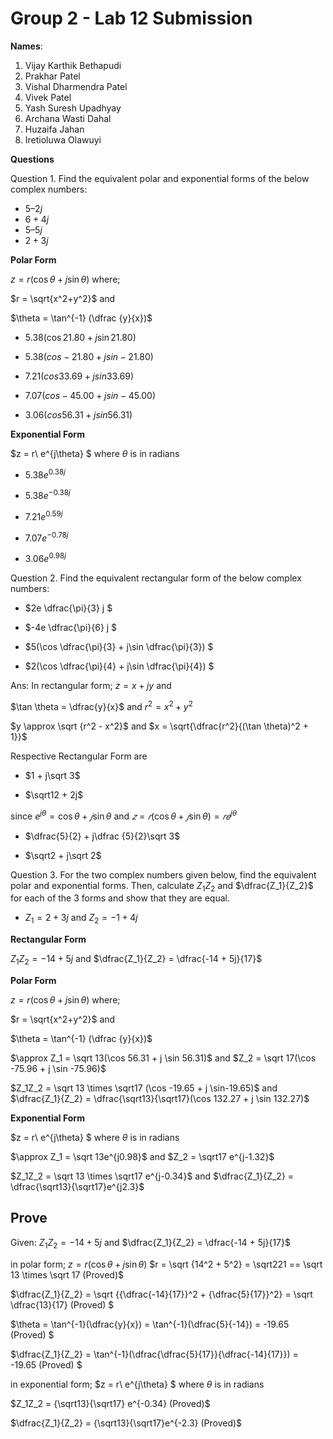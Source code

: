 # Group 2 - Lab 12 Submission

**Names**:
1. Vijay Karthik Bethapudi
2. Prakhar Patel
3. Vishal Dharmendra Patel
4. Vivek Patel
5. Yash Suresh Upadhyay
6. Archana Wasti Dahal
7. Huzaifa Jahan 
8. Iretioluwa Olawuyi

**Questions**

Question 1. 
Find the equivalent polar and exponential forms of the below
complex numbers:
- $5 – 2j$
- $6 + 4j$
- $5 – 5j$
- $2 + 3j$

**Polar Form** 

$z = r(\cos \theta + j \sin \theta)$
where;

$r = \sqrt{x^2+y^2}$ and 

$\theta = \tan^{-1} (\dfrac {y}{x})$
    

- $5.38(\cos 21.80 + j \sin 21.80)$

- $5.38(cos -21.80 + j sin -21.80)$

- $7.21(cos 33.69 + j sin 33.69)$

- $7.07(cos -45.00 + j sin -45.00)$

- $3.06(cos 56.31 + j sin 56.31)$

**Exponential Form**

$z = r\ e^{j\theta} $ 
where $\theta$ is in radians

- $5.38 e^{0.38j}$

- $5.38 e^{-0.38j}$

- $7.21 e^{0.59j}$

- $7.07 e^{-0.78j}$

- $3.06 e^{0.98j}$

Question 2. 
Find the equivalent rectangular form of the below complex numbers:
- $2e \dfrac{\pi}{3} j $ 

- $-4e \dfrac{\pi}{6} j $ 

- $5(\cos \dfrac{\pi}{3} + j\sin \dfrac{\pi}{3}) $ 

- $2(\cos \dfrac{\pi}{4} + j\sin \dfrac{\pi}{4}) $ 

Ans: In rectangular form;
$z = x + jy$ and

$\tan \theta = \dfrac{y}{x}$ and $r^2 = x^2 + y^2$

$y \approx \sqrt {r^2 - x^2}$ and $x = \sqrt{\dfrac{r^2}{(\tan \theta)^2 + 1}}$

Respective Rectangular Form are
- $1 + j\sqrt 3$

- $\sqrt12 + 2j$

since $e^{j\theta} = \cos \theta + 𝑗 \sin \theta$ and $𝑧 = 𝑟 (\cos \theta  + 𝑗 \sin \theta)  = 𝑟𝑒^{j\theta}$

- $\dfrac{5}{2} + j\dfrac {5}{2}\sqrt 3$

- $\sqrt2 + j\sqrt 2$

Question 3. 
For the two complex numbers given below, find the equivalent polar and exponential forms. Then, calculate $Z_1Z_2$ and $\dfrac{Z_1}{Z_2}$ for each of the 3 forms and show that they are equal.
- $Z_1 = 2 + 3j$ and $Z_2 = −1 + 4j$

**Rectangular Form**


$Z_1Z_2 = -14 + 5j$ and $\dfrac{Z_1}{Z_2} = \dfrac{-14 + 5j}{17}$ 

**Polar Form**

$z = r(\cos \theta + j \sin \theta)$
where;

$r = \sqrt{x^2+y^2}$ and 

$\theta = \tan^{-1} (\dfrac {y}{x})$

$\approx Z_1 = \sqrt 13(\cos 56.31 + j \sin 56.31)$ and $Z_2 = \sqrt 17(\cos -75.96 + j \sin -75.96)$

$Z_1Z_2 = \sqrt 13 \times \sqrt17 (\cos -19.65 + j \sin-19.65)$ and $\dfrac{Z_1}{Z_2} = \dfrac{\sqrt13}{\sqrt17}(\cos 132.27 + j \sin 132.27)$ 

**Exponential Form**

$z = r\ e^{j\theta} $ 
where $\theta$ is in radians

$\approx Z_1 = \sqrt 13e^{j0.98}$ and $Z_2 = \sqrt17 e^{j-1.32}$

$Z_1Z_2 = \sqrt 13 \times \sqrt17 e^{j-0.34}$ and $\dfrac{Z_1}{Z_2} = \dfrac{\sqrt13}{\sqrt17}e^{j2.3}$


## Prove
Given:
$Z_1Z_2 = -14 + 5j$ and $\dfrac{Z_1}{Z_2} = \dfrac{-14 + 5j}{17}$ 

in polar form;
$z = r (\cos \theta + j \sin \theta)$
$r = \sqrt {14^2 + 5^2} = \sqrt221 == \sqrt 13 \times \sqrt 17 (Proved)$

$\dfrac{Z_1}{Z_2} = \sqrt {{\dfrac{-14}{17}}^2 + {\dfrac{5}{17}}^2} = \sqrt \dfrac{13}{17} (Proved) $

$\theta = \tan^{-1}(\dfrac{y}{x}) = \tan^{-1}(\dfrac{5}{-14}) = -19.65 (Proved) $


$\dfrac{Z_1}{Z_2}  = \tan^{-1}(\dfrac{\dfrac{5}{17}}{\dfrac{-14}{17}}) = -19.65 (Proved) $


in exponential form;
$z = r\ e^{j\theta} $ 
where $\theta$ is in radians

$Z_1Z_2 = {\sqrt13}{\sqrt17} e^{-0.34} (Proved)$


$\dfrac{Z_1}{Z_2} = {\sqrt13}{\sqrt17}e^{-2.3} (Proved)$
